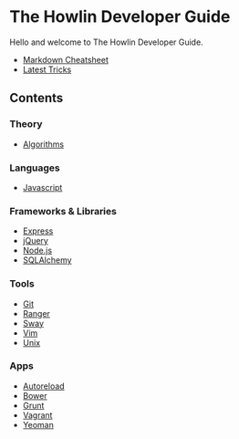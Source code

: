 



The Howlin Developer Guide
==========================


Hello and welcome to The Howlin Developer Guide.

- [Markdown Cheatsheet](./markdown.md)
- [Latest Tricks](./latest.md)


## Contents

### Theory
- [Algorithms](./theory/algorithms.md)
### Languages
- [Javascript](./languages/javascript/index.md)
### Frameworks & Libraries
- [Express](./frameworks/express.md)
- [jQuery](./frameworks/jquery.md)
- [Node.js](./frameworks/node.md)
- [SQLAlchemy](./frameworks/sqlalchemy.md)
### Tools
- [Git](./tools/git.md)
- [Ranger](./tools/ranger.md)
- [Sway](./tools/sway.md)
- [Vim](./tools/vim.md)
- [Unix](./tools/unix/index.md)
### Apps
- [Autoreload](./apps/autoreload.md)
- [Bower](./apps/bower.md)
- [Grunt](./apps/grunt.md)
- [Vagrant](./apps/vagrant.md)
- [Yeoman](./apps/yeoman.md)
